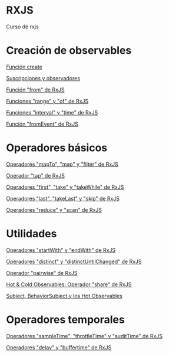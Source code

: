 # RXJS
Curso de rxjs

# Creación de observables
[Función create](https://github.com/uodriozola/rxjs/blob/dev/01-observable-create/src/create.js)

[Suscripciones y observadores](https://github.com/uodriozola/rxjs/blob/dev/02-subscriptions/src/create.js)

[Función "from" de RxJS](https://github.com/uodriozola/rxjs/blob/dev/03-from/src/create.js)

[Funciones "range" y "of" de RxJS](https://github.com/uodriozola/rxjs/blob/dev/04-of-and-range/src/create.js)

[Funciones "interval" y "time" de RxJS](https://github.com/uodriozola/rxjs/blob/dev/05-interval-and-timer/src/create.js)

[Función "fromEvent" de RxJS](https://github.com/uodriozola/rxjs/blob/dev/06-fromevent/src/create.js)

# Operadores básicos
[Operadores "mapTo", "map" y "filter" de RxJS](https://github.com/uodriozola/rxjs/blob/dev/07-mapto-map-and-filter/src/sandbox.js)

[Operador "tap" de RxJS](https://github.com/uodriozola/rxjs/blob/dev/08-tap/src/sandbox.js)

[Operadores "first", "take" y "takeWhile" de RxJS](https://github.com/uodriozola/rxjs/blob/dev/09-first-take-takewhile/src/sandbox.js)

[Operadores "last", "takeLast" y "skip" de RxJS](https://github.com/uodriozola/rxjs/blob/dev/10-last-takelast-skip/src/sandbox.js)

[Operadores "reduce" y "scan" de RxJS](https://github.com/uodriozola/rxjs/blob/dev/11-reduce-scan/src/sandbox.js)

# Utilidades
[Operadores "startWith" y "endWith" de RxJS](https://github.com/uodriozola/rxjs/blob/dev/12-startwith-endwidth/src/sandbox.js)

[Operadores "distinct" y "distinctUntilChanged" de RxJS](https://github.com/uodriozola/rxjs/blob/dev/13-distinct-distinctuntilchanged/src/sandbox.js)

[Operador "pairwise" de RxJS](https://github.com/uodriozola/rxjs/blob/dev/14-pairwise/src/sandbox.js)

[Hot & Cold Observables: Operador "share" de RxJS](https://github.com/uodriozola/rxjs/blob/dev/15-share/src/sandbox.js)

[Subject, BehaviorSubject y los Hot Observables](https://github.com/uodriozola/rxjs/blob/dev/16-subject/src/sandbox.js)

# Operadores temporales
[Operadores "sampleTime", "throttleTime" y "auditTime"
de RxJS](https://github.com/uodriozola/rxjs/blob/dev/17-sampletime-throttletime-audittime/src/sandbox.js)

[Operadores "delay" y "buffertime" de RxJS](https://github.com/uodriozola/rxjs/blob/dev/18-delay-buffer-time/src/sandbox.js)


